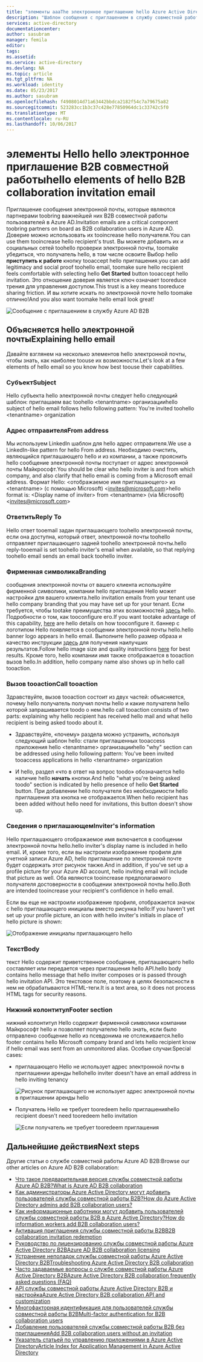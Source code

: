 ```yaml
---
title: "элементы aaaThe электронное приглашение hello Azure Active Directory B2B совместной работы | Документы Microsoft"
description: "Шаблон сообщения с приглашением в службу совместной работы Azure Active Directory B2B"
services: active-directory
documentationcenter: 
author: sasubram
manager: femila
editor: 
tags: 
ms.assetid: 
ms.service: active-directory
ms.devlang: NA
ms.topic: article
ms.tgt_pltfrm: NA
ms.workload: identity
ms.date: 05/23/2017
ms.author: sasubram
ms.openlocfilehash: f4908014d71a63442bbdca2182f54c7a79675a82
ms.sourcegitcommit: 523283cc1b3c37c428e77850964dc1c33742c5f0
ms.translationtype: MT
ms.contentlocale: ru-RU
ms.lasthandoff: 10/06/2017
---
```

# <a name="hello-elements-of-hello-b2b-collaboration-invitation-email"></a><span data-ttu-id="391c8-103">элементы Hello hello электронное приглашение B2B совместной работы</span><span class="sxs-lookup"><span data-stu-id="391c8-103">hello elements of hello B2B collaboration invitation email</span></span>

<span data-ttu-id="391c8-104">Приглашение сообщения электронной почты, которые являются партнерами toobring важнейшей них B2B совместной работы пользователей в Azure AD.</span><span class="sxs-lookup"><span data-stu-id="391c8-104">Invitation emails are a critical component toobring partners on board as B2B collaboration users in Azure AD.</span></span> <span data-ttu-id="391c8-105">Доверие можно использовать их tooincrease hello получателя.</span><span class="sxs-lookup"><span data-stu-id="391c8-105">You can use them tooincrease hello recipient's trust.</span></span> <span data-ttu-id="391c8-106">Вы можете добавить их и социальных сетей toohello проверки электронной почты, toomake убедиться, что получатель hello, в том числе освоите Выбор hello **приступить к работе** кнопку tooaccept hello приглашения.</span><span class="sxs-lookup"><span data-stu-id="391c8-106">you can add legitimacy and social proof toohello email, toomake sure hello recipient feels comfortable with selecting hello **Get Started** button tooaccept hello invitation.</span></span> <span data-ttu-id="391c8-107">Это отношение доверия является ключ означает tooreduce трения для управления доступом.</span><span class="sxs-lookup"><span data-stu-id="391c8-107">This trust is a key means tooreduce sharing friction.</span></span> <span data-ttu-id="391c8-108">И вы хотите искать по электронной почте hello toomake отлично!</span><span class="sxs-lookup"><span data-stu-id="391c8-108">And you also want toomake hello email look great!</span></span>

![Сообщение с приглашением в службу Azure AD B2B](media/active-directory-b2b-invitation-email/invitation-email.png)

## <a name="explaining-hello-email"></a><span data-ttu-id="391c8-110">Объясняется hello электронной почты</span><span class="sxs-lookup"><span data-stu-id="391c8-110">Explaining hello email</span></span>
<span data-ttu-id="391c8-111">Давайте взглянем на несколько элементов hello электронной почты, чтобы знать, как наиболее toouse их возможности.</span><span class="sxs-lookup"><span data-stu-id="391c8-111">Let's look at a few elements of hello email so you know how best toouse their capabilities.</span></span>

### <a name="subject"></a><span data-ttu-id="391c8-112">Субъект</span><span class="sxs-lookup"><span data-stu-id="391c8-112">Subject</span></span>
<span data-ttu-id="391c8-113">Hello субъекта hello электронной почты следует hello следующий шаблон: приглашаем вас toohello &lt;tenantname&gt; организации</span><span class="sxs-lookup"><span data-stu-id="391c8-113">hello subject of hello email follows hello following pattern: You're invited toohello &lt;tenantname&gt; organization</span></span>

### <a name="from-address"></a><span data-ttu-id="391c8-114">Адрес отправителя</span><span class="sxs-lookup"><span data-stu-id="391c8-114">From address</span></span>
<span data-ttu-id="391c8-115">Мы используем LinkedIn шаблон для hello адрес отправителя.</span><span class="sxs-lookup"><span data-stu-id="391c8-115">We use a LinkedIn-like pattern for hello From address.</span></span>  <span data-ttu-id="391c8-116">Необходимо очистить, являющийся приглашающего hello и из компании, а также прояснить hello сообщение электронной почты поступает от адрес электронной почты Майкрософт.</span><span class="sxs-lookup"><span data-stu-id="391c8-116">You should be clear who hello inviter is and from which company, and also clarify that hello email is coming from a Microsoft email address.</span></span> <span data-ttu-id="391c8-117">Формат Hello: &lt;отображаемое имя приглашающего&gt; из &lt;tenantname&gt; (с помощью Microsoft) <invites@microsoft.com&gt;</span><span class="sxs-lookup"><span data-stu-id="391c8-117">hello format is: &lt;Display name of inviter&gt; from &lt;tenantname&gt; (via Microsoft) <invites@microsoft.com&gt;</span></span>

### <a name="reply-to"></a><span data-ttu-id="391c8-118">Ответить</span><span class="sxs-lookup"><span data-stu-id="391c8-118">Reply To</span></span>
<span data-ttu-id="391c8-119">Hello ответ tooemail задан приглашающего toohello электронной почты, если она доступна, который ответ, электронной почты toohello отправляет приглашающего задней toohello электронной почты.</span><span class="sxs-lookup"><span data-stu-id="391c8-119">hello reply-tooemail is set toohello inviter's email when available, so that replying toohello email sends an email back toohello inviter.</span></span>

### <a name="branding"></a><span data-ttu-id="391c8-120">Фирменная символика</span><span class="sxs-lookup"><span data-stu-id="391c8-120">Branding</span></span>
<span data-ttu-id="391c8-121">сообщения электронной почты от вашего клиента используйте фирменной символики, компании hello приглашения Hello может настройки для вашего клиента.</span><span class="sxs-lookup"><span data-stu-id="391c8-121">hello invitation emails from your tenant use hello company branding that you may have set up for your tenant.</span></span> <span data-ttu-id="391c8-122">Если требуется, чтобы tootake преимущества этих возможностей [здесь](https://docs.microsoft.com/azure/active-directory/active-directory-branding-custom-signon-azure-portal) hello. Подробности о том, как tooconfigure его.</span><span class="sxs-lookup"><span data-stu-id="391c8-122">If you want tootake advantage of this capability, [here](https://docs.microsoft.com/azure/active-directory/active-directory-branding-custom-signon-azure-portal) are hello details on how tooconfigure it.</span></span> <span data-ttu-id="391c8-123">баннер с логотипом Hello появляется в сообщении электронной почты hello.</span><span class="sxs-lookup"><span data-stu-id="391c8-123">hello banner logo appears in hello email.</span></span> <span data-ttu-id="391c8-124">Выполните hello размер образа и качество инструкции [здесь](https://docs.microsoft.com/azure/active-directory/active-directory-branding-custom-signon-azure-portal) для получения наилучших результатов.</span><span class="sxs-lookup"><span data-stu-id="391c8-124">Follow hello image size and quality instructions [here](https://docs.microsoft.com/azure/active-directory/active-directory-branding-custom-signon-azure-portal) for best results.</span></span> <span data-ttu-id="391c8-125">Кроме того, hello компании имя также отображается в tooaction вызов hello.</span><span class="sxs-lookup"><span data-stu-id="391c8-125">In addition, hello company name also shows up in hello call tooaction.</span></span>

### <a name="call-tooaction"></a><span data-ttu-id="391c8-126">Вызов tooaction</span><span class="sxs-lookup"><span data-stu-id="391c8-126">Call tooaction</span></span>
<span data-ttu-id="391c8-127">Здравствуйте, вызов tooaction состоит из двух частей: объясняется, почему hello получатель получил почты hello и какие получателя hello которой запрашивается toodo о нем.</span><span class="sxs-lookup"><span data-stu-id="391c8-127">hello call tooaction consists of two parts: explaining why hello recipient has received hello mail and what hello recipient is being asked toodo about it.</span></span>
- <span data-ttu-id="391c8-128">Здравствуйте, «почему» раздела можно устранить, используя следующий шаблон hello: стали приглашенных tooaccess приложения hello &lt;tenantname&gt; организации</span><span class="sxs-lookup"><span data-stu-id="391c8-128">hello "why" section can be addressed using hello following pattern: You've been invited tooaccess applications in hello &lt;tenantname&gt; organization</span></span>

- <span data-ttu-id="391c8-129">И hello, раздел «что в ответ на вопрос toodo» обозначается hello наличие hello **начать** кнопки.</span><span class="sxs-lookup"><span data-stu-id="391c8-129">And hello "what you're being asked toodo" section is indicated by hello presence of hello **Get Started** button.</span></span> <span data-ttu-id="391c8-130">При добавлении hello получателя без необходимости hello приглашения эта кнопка не отображается.</span><span class="sxs-lookup"><span data-stu-id="391c8-130">When hello recipient has been added without hello need for invitations, this button doesn't show up.</span></span>

### <a name="inviters-information"></a><span data-ttu-id="391c8-131">Сведения о приглашающем</span><span class="sxs-lookup"><span data-stu-id="391c8-131">Inviter's information</span></span>
<span data-ttu-id="391c8-132">Hello приглашающего отображаемое имя включается в сообщении электронной почты hello.</span><span class="sxs-lookup"><span data-stu-id="391c8-132">hello inviter's display name is included in hello email.</span></span> <span data-ttu-id="391c8-133">И, кроме того, если вы настроили изображение профиля для учетной записи Azure AD, hello приглашение по электронной почте будет содержать этот рисунок также.</span><span class="sxs-lookup"><span data-stu-id="391c8-133">And in addition, if you've set up a profile picture for your Azure AD account, hello inviting email will include that picture as well.</span></span> <span data-ttu-id="391c8-134">Оба являются tooincrease предполагаемого получателя достоверности в сообщении электронной почты hello.</span><span class="sxs-lookup"><span data-stu-id="391c8-134">Both are intended tooincrease your recipient's confidence in hello email.</span></span>

<span data-ttu-id="391c8-135">Если вы еще не настроили изображение профиля, отображается значок с hello приглашающего инициалы вместо рисунка hello:</span><span class="sxs-lookup"><span data-stu-id="391c8-135">If you haven't yet set up your profile picture, an icon with hello inviter's initials in place of hello picture is shown:</span></span>

  ![Отображение инициалы приглашающего hello](media/active-directory-b2b-invitation-email/inviters-initials.png)

### <a name="body"></a><span data-ttu-id="391c8-137">Текст</span><span class="sxs-lookup"><span data-stu-id="391c8-137">Body</span></span>
<span data-ttu-id="391c8-138">текст Hello содержит приветственное сообщение, приглашающего hello составляет или передается через приглашения hello API.</span><span class="sxs-lookup"><span data-stu-id="391c8-138">hello body contains hello message that hello inviter composes or is passed through hello invitation API.</span></span> <span data-ttu-id="391c8-139">Это текстовое поле, поэтому в целях безопасности в нем не обрабатываются HTML-теги.</span><span class="sxs-lookup"><span data-stu-id="391c8-139">It is a text area, so it does not process HTML tags for security reasons.</span></span>

### <a name="footer-section"></a><span data-ttu-id="391c8-140">Нижний колонтитул</span><span class="sxs-lookup"><span data-stu-id="391c8-140">Footer section</span></span>
<span data-ttu-id="391c8-141">нижний колонтитул Hello содержит фирменной символики компании Майкрософт hello и позволяет получателю hello знать, если было отправлено сообщение hello из псевдонима не отслеживается.</span><span class="sxs-lookup"><span data-stu-id="391c8-141">hello footer contains hello Microsoft company brand and lets hello recipient know if hello email was sent from an unmonitored alias.</span></span> <span data-ttu-id="391c8-142">Особые случаи:</span><span class="sxs-lookup"><span data-stu-id="391c8-142">Special cases:</span></span>

- <span data-ttu-id="391c8-143">приглашающего Hello не использует адрес электронной почты в приглашении аренды hello</span><span class="sxs-lookup"><span data-stu-id="391c8-143">hello inviter doesn't have an email address in hello inviting tenancy</span></span>

  ![Рисунок приглашающего не использует адрес электронной почты в приглашении аренды hello](media/active-directory-b2b-invitation-email/inviter-no-email.png)


- <span data-ttu-id="391c8-145">Получатель Hello не требует tooredeem hello приглашения</span><span class="sxs-lookup"><span data-stu-id="391c8-145">hello recipient doesn't need tooredeem hello invitation</span></span>

  ![Если получатель не требует tooredeem приглашения](media/active-directory-b2b-invitation-email/when-recipient-doesnt-redeem.png)


## <a name="next-steps"></a><span data-ttu-id="391c8-147">Дальнейшие действия</span><span class="sxs-lookup"><span data-stu-id="391c8-147">Next steps</span></span>

<span data-ttu-id="391c8-148">Другие статьи о службе совместной работы Azure AD B2B:</span><span class="sxs-lookup"><span data-stu-id="391c8-148">Browse our other articles on Azure AD B2B collaboration:</span></span>

* [<span data-ttu-id="391c8-149">Что такое предварительная версия службы совместной работы Azure AD B2B?</span><span class="sxs-lookup"><span data-stu-id="391c8-149">What is Azure AD B2B collaboration</span></span>](active-directory-b2b-what-is-azure-ad-b2b.md)
* [<span data-ttu-id="391c8-150">Как администраторы Azure Active Directory могут добавить пользователей службы совместной работы B2B?</span><span class="sxs-lookup"><span data-stu-id="391c8-150">How do Azure Active Directory admins add B2B collaboration users?</span></span>](active-directory-b2b-admin-add-users.md)
* [<span data-ttu-id="391c8-151">Как информационные работники могут добавить пользователей службы совместной работы B2B в Azure Active Directory?</span><span class="sxs-lookup"><span data-stu-id="391c8-151">How do information workers add B2B collaboration users?</span></span>](active-directory-b2b-iw-add-users.md)
* [<span data-ttu-id="391c8-152">Активация приглашения службы совместной работы B2B</span><span class="sxs-lookup"><span data-stu-id="391c8-152">B2B collaboration invitation redemption</span></span>](active-directory-b2b-redemption-experience.md)
* [<span data-ttu-id="391c8-153">Руководство по лицензированию службы совместной работы Azure Active Directory B2B</span><span class="sxs-lookup"><span data-stu-id="391c8-153">Azure AD B2B collaboration licensing</span></span>](active-directory-b2b-licensing.md)
* [<span data-ttu-id="391c8-154">Устранение неполадок службы совместной работы Azure Active Directory B2B</span><span class="sxs-lookup"><span data-stu-id="391c8-154">Troubleshooting Azure Active Directory B2B collaboration</span></span>](active-directory-b2b-troubleshooting.md)
* [<span data-ttu-id="391c8-155">Часто задаваемые вопросы о службе совместной работы Azure Active Directory B2B</span><span class="sxs-lookup"><span data-stu-id="391c8-155">Azure Active Directory B2B collaboration frequently asked questions (FAQ)</span></span>](active-directory-b2b-faq.md)
* [<span data-ttu-id="391c8-156">API службы совместной работы Azure Active Directory B2B и настройка</span><span class="sxs-lookup"><span data-stu-id="391c8-156">Azure Active Directory B2B collaboration API and customization</span></span>](active-directory-b2b-api.md)
* [<span data-ttu-id="391c8-157">Многофакторная идентификация для пользователей службы совместной работы B2B</span><span class="sxs-lookup"><span data-stu-id="391c8-157">Multi-factor authentication for B2B collaboration users</span></span>](active-directory-b2b-mfa-instructions.md)
* [<span data-ttu-id="391c8-158">Добавление пользователей службы совместной работы B2B без приглашения</span><span class="sxs-lookup"><span data-stu-id="391c8-158">Add B2B collaboration users without an invitation</span></span>](active-directory-b2b-add-user-without-invite.md)
* [<span data-ttu-id="391c8-159">Указатель статьей по управлению приложениями в Azure Active Directory</span><span class="sxs-lookup"><span data-stu-id="391c8-159">Article Index for Application Management in Azure Active Directory</span></span>](active-directory-apps-index.md)

